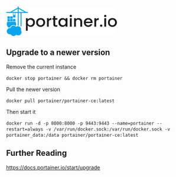 ![](img/portainerlogo.png)

## Upgrade to a newer version

Remove the current instance
``` shell
docker stop portainer && docker rm portainer
```
Pull the newer version
```shell
docker pull portainer/portainer-ce:latest
```
Then start it
``` shell
docker run -d -p 8000:8000 -p 9443:9443 --name=portainer --restart=always -v /var/run/docker.sock:/var/run/docker.sock -v portainer_data:/data portainer/portainer-ce:latest
```

## Further Reading

https://docs.portainer.io/start/upgrade
